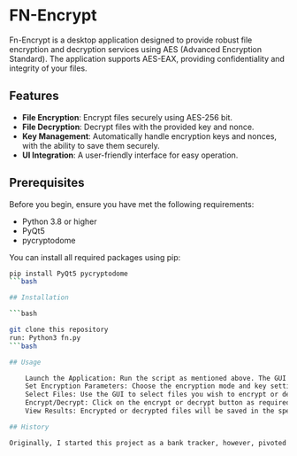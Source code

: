 # FN-Encrypt

Fn-Encrypt is a desktop application designed to provide robust file encryption and decryption services using AES (Advanced Encryption Standard). The application supports AES-EAX, providing confidentiality and integrity of your files.

## Features

- **File Encryption**: Encrypt files securely using AES-256 bit.
- **File Decryption**: Decrypt files with the provided key and nonce.
- **Key Management**: Automatically handle encryption keys and nonces, with the ability to save them securely.
- **UI Integration**: A user-friendly interface for easy operation.

## Prerequisites

Before you begin, ensure you have met the following requirements:
- Python 3.8 or higher
- PyQt5
- pycryptodome

You can install all required packages using pip:

```bash
pip install PyQt5 pycryptodome
```bash

## Installation

```bash

git clone this repository
run: Python3 fn.py
```bash

## Usage

    Launch the Application: Run the script as mentioned above. The GUI will open.
    Set Encryption Parameters: Choose the encryption mode and key settings.
    Select Files: Use the GUI to select files you wish to encrypt or decrypt.
    Encrypt/Decrypt: Click on the encrypt or decrypt button as required. Progress will be shown on the GUI.
    View Results: Encrypted or decrypted files will be saved in the specified location.

## History

Originally, I started this project as a bank tracker, however, pivoted to a more generalized encryption/decryption app after reading an article that guided me in building my very own app. Attached to this repository is also the original prototype I worked on using the article. 
